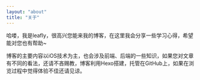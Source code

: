 ```yaml
---
layout: "about"
title: "关于"
---
```


哈喽，我是leafly，很高兴您能来我的博客，在这里我会分享一些学习心得，希望能对您也有帮助~

博客的主要内容以iOS技术为主，也会涉及前端、后端的一些知识，如果您对文章有不同的看法，还请不吝赐教，博客利用Hexo搭建，托管在GitHub上，如果在浏览过程中觉得体验不佳还请见谅。